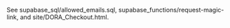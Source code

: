 
See supabase_sql/allowed_emails.sql, supabase_functions/request-magic-link, and site/DORA_Checkout.html.
